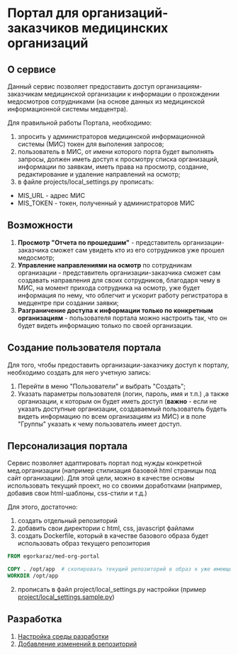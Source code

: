 # Портал для организаций-заказчиков медицинских организаций

## О сервисе
Данный сервис позволяет предоставить доступ организациям-заказчикам медицинской организации к информации о прохождении медосмотров сотрудниками (на основе данных из медицинской информационной системы медцентра).

Для правильной работы Портала, необходимо:
1. зпросить у администраторов медицинской информационной системы (МИС) токен для выполения запросов;
1. пользователь в МИС, от имени которого порта будет выполнять запросы, должен иметь доступ к просмотру списка организаций, информации по заявкам, иметь права на просмотр, создание, редактирование и удаление направлений на осмотр;
1. в файле projects/local_settings.py прописать:
 - MIS_URL - адрес МИС
 - MIS_TOKEN - токен, полученный у администраторов МИС
 
## Возможности
1. **Просмотр "Отчета по прошедшим"** - представитель организации-заказчика сможет сам увидеть кто из его сотрудников уже прошел медосмотр;
2. **Управление направлениями на осмотр** по сотрудникам организации - представитель организации-заказчика сможет сам создавать направления для своих сотрудников, благодаря чему в МИС, на момент прихода сотрудника на осмотр, уже будет информация по нему, что облегчит и ускорит работу регистратора в медцентре при создании заявки;
3. **Разграничение доступа к информации только по конкретным организациям** - пользователя портала можно настроить так, что он будет видеть информацию только по своей организации.

## Создание пользователя портала
Для того, чтобы предоставить организации-заказчику доступ к порталу, необходимо создать для него учетную запись:
1. Перейти в меню "Пользователи" и выбрать "Создать";
2. Указать параметры пользователя (логин, пароль, имя и т.п.)
,а также организации, к которым он будет иметь доступ (**важно** - если не указать доступные организации, создаваемый пользователь будеть видеть информацию по всем организациям из МИС) и в поле "Группы" указать к чему пользователь имеет доступ. 

## Персонализация портала
Сервис позволяет адаптировать портал под нужды конкретной мед.организации (например стилизация базовой html страницы под сайт организации). Для этой цели, можно в качестве основы использовать текущий проект, но со своими доработками (например, добавив свои html-шаблоны, css-стили и т.д.)

Для этого, достаточно:
1. создать отдельный репозиторий
1. добавить свои директории с html, css, javascript файлами
1. создать Dockerfile, который в качестве базового образа будет использовать образ текущего репозитория
```dockerfile
FROM egorkaraz/med-org-portal

COPY . /opt/app  # скопировать текущий репозиторий в образ к уже имеющемуся репозиторию
WORKDIR /opt/app

```

2. прописать в файл project/local_settings.py настройки (пример [project/local_settings.sample.py](https://github.com/Egorka96/med-org-portal/blob/master/project/local_settings.sample.py))

## Разработка

1. [Настройка среды разработки](https://github.com/Egorka96/med-org-portal/wiki/%D0%9D%D0%B0%D1%81%D1%82%D1%80%D0%BE%D0%B9%D0%BA%D0%B0-%D1%81%D1%80%D0%B5%D0%B4%D1%8B-%D1%80%D0%B0%D0%B7%D1%80%D0%B0%D0%B1%D0%BE%D1%82%D0%BA%D0%B8)
2. [Добавление изменений в репозиторий](https://github.com/Egorka96/med-org-portal/wiki/%D0%94%D0%BE%D0%B1%D0%B0%D0%B2%D0%BB%D0%B5%D0%BD%D0%B8%D0%B5-%D0%B8%D0%B7%D0%BC%D0%B5%D0%BD%D0%B5%D0%BD%D0%B8%D0%B9-%D0%B2-%D1%80%D0%B5%D0%BF%D0%BE%D0%B7%D0%B8%D1%82%D0%BE%D1%80%D0%B8%D0%B9)
